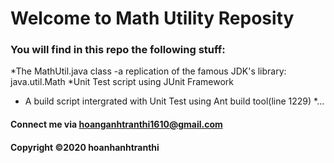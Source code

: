 # Welcome to Math Utility Reposity

### You will find in this repo the following stuff:

*The MathUtil.java class -a replication of the famous JDK's library: java.util.Math
*Unit Test script using JUnit Framework
* A build script intergrated with Unit Test using Ant build tool(line 1229)
*...

#### Connect me via hoanganhtranthi1610@gmail.com

#### Copyright &#169;2020 hoanhanhtranthi